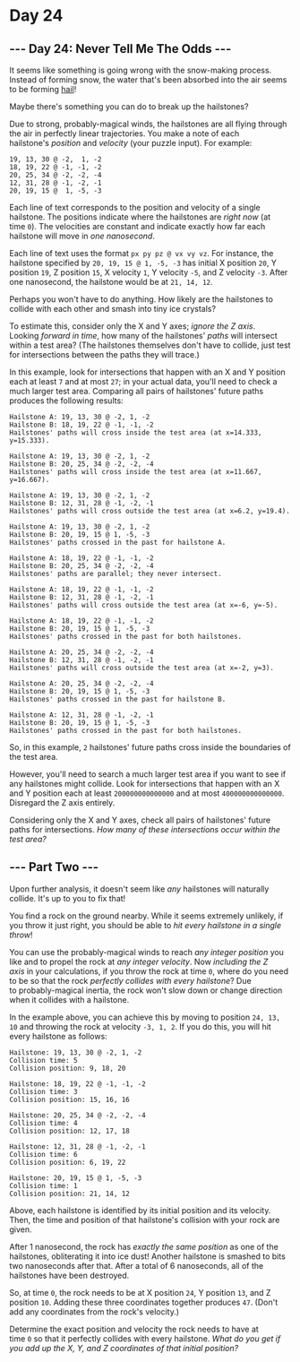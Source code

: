 # Day 24

## --- Day 24: Never Tell Me The Odds ---

It seems like something is going wrong with the snow-making process. Instead of
forming snow, the water that's been absorbed into the air seems to be
forming [hail](https://en.wikipedia.org/wiki/Hail)!

Maybe there's something you can do to break up the hailstones?

Due to strong, probably-magical winds, the hailstones are all flying through
the air in perfectly linear trajectories. You make a note of each
hailstone's *position* and *velocity* (your puzzle input). For example:

```
19, 13, 30 @ -2,  1, -2
18, 19, 22 @ -1, -1, -2
20, 25, 34 @ -2, -2, -4
12, 31, 28 @ -1, -2, -1
20, 19, 15 @  1, -5, -3
```

Each line of text corresponds to the position and velocity of a single
hailstone. The positions indicate where the hailstones are *right now* (at
time `0`). The velocities are constant and indicate exactly how far each
hailstone will move in *one nanosecond*.

Each line of text uses the format `px py pz @ vx vy vz`. For instance, the
hailstone specified by `20, 19, 15 @ 1, -5, -3` has initial X position `20`, Y
position `19`, Z position `15`, X velocity `1`, Y velocity `-5`, and Z
velocity `-3`. After one nanosecond, the hailstone would be at `21, 14, 12`.

Perhaps you won't have to do anything. How likely are the hailstones to collide
with each other and smash into tiny ice crystals?

To estimate this, consider only the X and Y axes; *ignore the Z axis*.
Looking *forward in time*, how many of the hailstones' *paths* will intersect
within a test area? (The hailstones themselves don't have to collide, just test
for intersections between the paths they will trace.)

In this example, look for intersections that happen with an X and Y position
each at least `7` and at most `27`; in your actual data, you'll need to check a
much larger test area. Comparing all pairs of hailstones' future paths produces
the following results:

```
Hailstone A: 19, 13, 30 @ -2, 1, -2
Hailstone B: 18, 19, 22 @ -1, -1, -2
Hailstones' paths will cross inside the test area (at x=14.333, y=15.333).

Hailstone A: 19, 13, 30 @ -2, 1, -2
Hailstone B: 20, 25, 34 @ -2, -2, -4
Hailstones' paths will cross inside the test area (at x=11.667, y=16.667).

Hailstone A: 19, 13, 30 @ -2, 1, -2
Hailstone B: 12, 31, 28 @ -1, -2, -1
Hailstones' paths will cross outside the test area (at x=6.2, y=19.4).

Hailstone A: 19, 13, 30 @ -2, 1, -2
Hailstone B: 20, 19, 15 @ 1, -5, -3
Hailstones' paths crossed in the past for hailstone A.

Hailstone A: 18, 19, 22 @ -1, -1, -2
Hailstone B: 20, 25, 34 @ -2, -2, -4
Hailstones' paths are parallel; they never intersect.

Hailstone A: 18, 19, 22 @ -1, -1, -2
Hailstone B: 12, 31, 28 @ -1, -2, -1
Hailstones' paths will cross outside the test area (at x=-6, y=-5).

Hailstone A: 18, 19, 22 @ -1, -1, -2
Hailstone B: 20, 19, 15 @ 1, -5, -3
Hailstones' paths crossed in the past for both hailstones.

Hailstone A: 20, 25, 34 @ -2, -2, -4
Hailstone B: 12, 31, 28 @ -1, -2, -1
Hailstones' paths will cross outside the test area (at x=-2, y=3).

Hailstone A: 20, 25, 34 @ -2, -2, -4
Hailstone B: 20, 19, 15 @ 1, -5, -3
Hailstones' paths crossed in the past for hailstone B.

Hailstone A: 12, 31, 28 @ -1, -2, -1
Hailstone B: 20, 19, 15 @ 1, -5, -3
Hailstones' paths crossed in the past for both hailstones.
```

So, in this example, `2` hailstones' future paths cross inside the boundaries
of the test area.

However, you'll need to search a much larger test area if you want to see if
any hailstones might collide. Look for intersections that happen with an X and
Y position each at least `200000000000000` and at most `400000000000000`.
Disregard the Z axis entirely.

Considering only the X and Y axes, check all pairs of hailstones' future paths
for intersections. *How many of these intersections occur within the test
area?*

## --- Part Two ---

Upon further analysis, it doesn't seem like *any* hailstones will naturally
collide. It's up to you to fix that!

You find a rock on the ground nearby. While it seems extremely unlikely, if you
throw it just right, you should be able to *hit every hailstone in a single
throw*!

You can use the probably-magical winds to reach *any integer position* you like
and to propel the rock at *any integer velocity*. Now *including the Z axis* in
your calculations, if you throw the rock at time `0`, where do you need to be
so that the rock *perfectly collides with every hailstone*? Due
to probably-magical inertia, the rock won't slow down or change direction when
it collides with a hailstone.

In the example above, you can achieve this by moving to position `24, 13,
10` and throwing the rock at velocity `-3, 1, 2`. If you do this, you will hit
every hailstone as follows:

```
Hailstone: 19, 13, 30 @ -2, 1, -2
Collision time: 5
Collision position: 9, 18, 20

Hailstone: 18, 19, 22 @ -1, -1, -2
Collision time: 3
Collision position: 15, 16, 16

Hailstone: 20, 25, 34 @ -2, -2, -4
Collision time: 4
Collision position: 12, 17, 18

Hailstone: 12, 31, 28 @ -1, -2, -1
Collision time: 6
Collision position: 6, 19, 22

Hailstone: 20, 19, 15 @ 1, -5, -3
Collision time: 1
Collision position: 21, 14, 12
```

Above, each hailstone is identified by its initial position and its velocity.
Then, the time and position of that hailstone's collision with your rock are
given.

After 1 nanosecond, the rock has *exactly the same position* as one of the
hailstones, obliterating it into ice dust! Another hailstone is smashed to bits
two nanoseconds after that. After a total of 6 nanoseconds, all of the
hailstones have been destroyed.

So, at time `0`, the rock needs to be at X position `24`, Y position `13`, and
Z position `10`. Adding these three coordinates together produces `47`. (Don't
add any coordinates from the rock's velocity.)

Determine the exact position and velocity the rock needs to have at time `0` so
that it perfectly collides with every hailstone. *What do you get if you add up
the X, Y, and Z coordinates of that initial position?*
